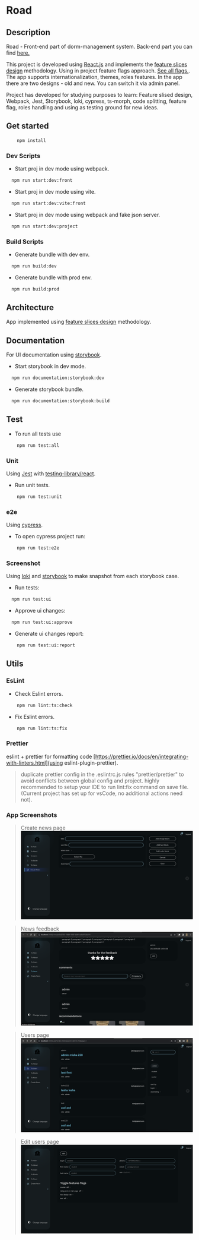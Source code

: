 # Road

## Description

Road - Front-end part of dorm-management system. Back-end part you can find [here.](https://github.com/FURY-PERSON/road)

This project is developed using [React.js](https://react.dev/) and implements the [feature slices design](https://feature-sliced.design/) methodology. Using in project feature flags approach. [See all flags.](src/shared/lib/helpers/features/lib/featureFlag.ts). The app supports internationalization, themes, roles features. In the app there are two designs - old and new. You can switch it via admin panel.

Project has developed for studying purposes to learn: Feature slised design, Webpack, Jest, Storybook, loki, cypress, ts-morph, code splitting, feature flag, roles handling and using as testing ground for new ideas.

## Get started

```bash
	npm install
```

### Dev Scripts
- Start proj in dev mode using webpack.
```bash
  npm run start:dev:front
```
- Start proj in dev mode using vite.
```bash
  npm run start:dev:vite:front
```
- Start proj in dev mode using webpack and fake json server.
```bash
  npm run start:dev:project
```

### Build Scripts
- Generate bundle with dev env.
```bash
  npm run build:dev
```
- Generate bundle with prod env.
```bash
  npm run build:prod
```

## Architecture

App implemented using [feature slices design](https://feature-sliced.design/) methodology.

## Documentation

For UI documentation using [storybook](https://storybook.js.org/tutorials/intro-to-storybook/react/en/get-started/).

- Start storybook in dev mode.
```bash
  npm run documentation:storybook:dev
```
- Generate storybook bundle.
```bash
  npm run documentation:storybook:build
```

## Test

- To run all tests use
```bash
	npm run test:all
```

### Unit

Using [Jest](https://jestjs.io/) with [testing-library/react](https://testing-library.com/docs/react-testing-library/intro/).

- Run unit tests.
```bash
	npm run test:unit
```

### e2e

Using [cypress](https://www.cypress.io/).  

- To open cypress project run:
```bash
	npm run test:e2e
```

### Screenshot

Using [loki](https://loki.js.org/) and [storybook](https://storybook.js.org/addons/loki) to make snapshot from each storybook case.

- Run tests:
```bash
  npm run test:ui
```

- Approve ui changes:
```bash
  npm run test:ui:approve
```

- Generate ui changes report:
```bash
	npm run test:ui:report
```

## Utils

### EsLint

- Check Eslint errors.
```bash
	npm run lint:ts:check
```

- Fix Eslint errors.
```bash
	npm run lint:ts:fix
```

### Prettier

eslint + prettier for formatting code [https://prettier.io/docs/en/integrating-with-linters.html](using eslint-plugin-prettier).

> duplicate prettier config in the .eslintrc.js rules "prettier/prettier" to avoid conflicts between global config and project.
> highly recommended to setup your IDE to run lint:fix command on save file. (Current project has set up for vsCode, no additional actions need not).

### App Screenshots

> Create news page
![Create news page](ReadmeResources/Screenshot1.png)

> News feedback
![News feedback](ReadmeResources/Screenshot4.png)

> Users page
![Users page](ReadmeResources/Screenshot2.png)

> Edit users page
![Edit users page](ReadmeResources/Screenshot3.png)